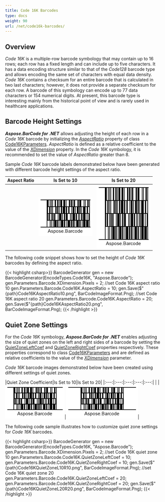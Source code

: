 ```yaml
---
title: Code 16K Barcodes
type: docs
weight: 90
url: /net/code16k-barcodes/
---
```


## Overview
*Code 16K* is a multiple-row barcode symbology that may contain up to 16 rows; each row has a fixed length and can include up to five characters. It has a data encoding structure similar to that of the *Code128* barcode type and allows encoding the same set of characters with equal data density. *Code 16K* contains a checksum for an entire barcode that is calculated in two last characters; however, it does not provide a separate checksum for each row. A barcode of this symbology can encode up to 77 data characters or 154 numerical digits. At present, this barcode type is interesting mainly from the historical point of view and is rarely used in healthcare applications.

## Barcode Height Settings
***Aspose.BarCode for .NET*** allows adjusting the height of each row in a *Code 16K* barcode by initializing the [*AspectRatio*](https://apireference.aspose.com/barcode/net/aspose.barcode.generation/code16kparameters/properties/aspectratio) property of class [Code16KParameters](https://apireference.aspose.com/barcode/net/aspose.barcode.generation/code16kparameters). *AspectRatio* is defined as a relative coefficient to the value of the [*XDimension*](https://apireference.aspose.com/barcode/net/aspose.barcode.generation/barcodeparameters/properties/xdimension) property. In the *Code 16K* symbology, it is recommended to set the value of *AspectRatio* greater than 8.  
  
Sample *Code 16K* barcode labels demonstrated below have been generated with different barcode height settings of the aspect ratio. 
  
|Aspect Ratio|Is Set to 10|Is Set to 20|
|:---:|:---:|:---:|
| |<img src="Code16KAspectRatio10.png">|<img src="Code16KAspectRatio20.png">|
  
The following code snippet shows how to set the height of *Code 16K* barcodes by defining the aspect ratio.
  
{{< highlight csharp>}}
BarcodeGenerator gen = new BarcodeGenerator(EncodeTypes.Code16K, "Aspose.Barcode");
gen.Parameters.Barcode.XDimension.Pixels = 2;
//set Code 16K aspect ratio 10
gen.Parameters.Barcode.Code16K.AspectRatio = 10;
gen.Save($"{path}Code16KAspectRatio10.png", BarCodeImageFormat.Png);
//set Code 16K aspect ratio 20
gen.Parameters.Barcode.Code16K.AspectRatio = 20;
gen.Save($"{path}Code16KAspectRatio20.png", BarCodeImageFormat.Png);
{{< /highlight >}}

## Quiet Zone Settings
For the *Code 16K* symbology, ***Aspose.BarCode for .NET*** enables adjusting the size of quiet zones on the left and right sides of a barcode by setting the [QuietZoneLeftCoef](https://apireference.aspose.com/barcode/net/aspose.barcode.generation/code16kparameters/properties/quietzoneleftcoef) and [QuietZoneRightCoef](https://apireference.aspose.com/barcode/net/aspose.barcode.generation/code16kparameters/properties/quietzonerightcoef) properties respectively. These properties correspond to class [Code16KParameters](https://apireference.aspose.com/barcode/net/aspose.barcode.generation/code16kparameters) and are defined as relative coefficients to the value of the [*XDimension*](https://apireference.aspose.com/barcode/net/aspose.barcode.generation/barcodeparameters/properties/xdimension) parameter.  
  
*Code 16K* barcode images demonstrated below have been created using different settings of quiet zones.
  
|Quiet Zone Coefficient|Is Set to 10|Is Set to 20|
|:---:|:---:|:---:|:---:|:---:|
| |<img src="Code16KQuietZoneL10R10.png">|<img src="Code16KQuietZoneL20R20.png">|
  
The following code sample illustrates how to customize quiet zone settings for *Code 16K* barcodes.
  
{{< highlight csharp>}}
BarcodeGenerator gen = new BarcodeGenerator(EncodeTypes.Code16K, "Aspose.Barcode");
gen.Parameters.Barcode.XDimension.Pixels = 2;
//set Code 16K quiet zone 10
gen.Parameters.Barcode.Code16K.QuietZoneLeftCoef = 10;
gen.Parameters.Barcode.Code16K.QuietZoneRightCoef = 10;
gen.Save($"{path}Code16KQuietZoneL10R10.png", BarCodeImageFormat.Png);
//set Code 16K quiet zone 20
gen.Parameters.Barcode.Code16K.QuietZoneLeftCoef = 20;
gen.Parameters.Barcode.Code16K.QuietZoneRightCoef = 20;
gen.Save($"{path}Code16KQuietZoneL20R20.png", BarCodeImageFormat.Png);
{{< /highlight >}}
